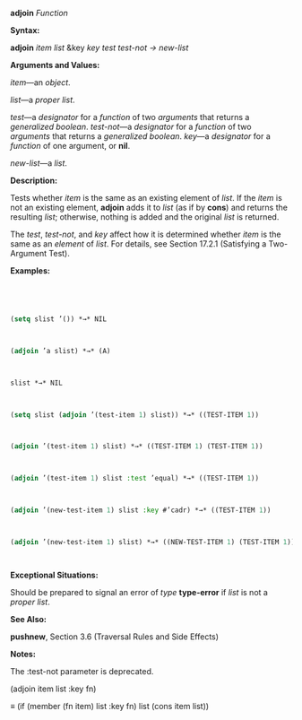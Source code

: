 **adjoin** *Function* 



**Syntax:** 



**adjoin** *item list* &key *key test test-not → new-list* 



**Arguments and Values:** 



*item*—an *object*. 



*list*—a *proper list*. 



*test*—a *designator* for a *function* of two *arguments* that returns a *generalized boolean*. *test-not*—a *designator* for a *function* of two *arguments* that returns a *generalized boolean*. *key*—a *designator* for a *function* of one argument, or **nil**. 



*new-list*—a *list*. 



**Description:** 



Tests whether *item* is the same as an existing element of *list*. If the *item* is not an existing element, **adjoin** adds it to *list* (as if by **cons**) and returns the resulting *list*; otherwise, nothing is added and the original *list* is returned. 



The *test*, *test-not*, and *key* affect how it is determined whether *item* is the same as an *element* of *list*. For details, see Section 17.2.1 (Satisfying a Two-Argument Test). 



**Examples:**
```lisp
 



(setq slist ’()) *→* NIL 



(adjoin ’a slist) *→* (A) 



slist *→* NIL 



(setq slist (adjoin ’(test-item 1) slist)) *→* ((TEST-ITEM 1)) 



(adjoin ’(test-item 1) slist) *→* ((TEST-ITEM 1) (TEST-ITEM 1)) 



(adjoin ’(test-item 1) slist :test ’equal) *→* ((TEST-ITEM 1)) 



(adjoin ’(new-test-item 1) slist :key #’cadr) *→* ((TEST-ITEM 1)) 



(adjoin ’(new-test-item 1) slist) *→* ((NEW-TEST-ITEM 1) (TEST-ITEM 1)) 




```
**Exceptional Situations:** 



Should be prepared to signal an error of *type* **type-error** if *list* is not a *proper list*. 



**See Also:** 



**pushnew**, Section 3.6 (Traversal Rules and Side Effects) 







 



 



**Notes:** 



The :test-not parameter is deprecated. 



(adjoin item list :key fn) 



*≡* (if (member (fn item) list :key fn) list (cons item list)) 



